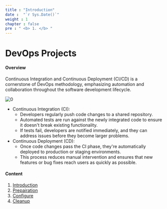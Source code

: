 ```yaml
---
title : "Introduction"
date :  "`r Sys.Date()`" 
weight : 1 
chapter : false
pre : " <b> 1. </b> "
---
```


# DevOps Projects 

#### Overview
Continuous Integration and Continuous Deployment (CI/CD) is a cornerstone of DevOps methodology, emphasizing automation and collaboration throughout the software development lifecycle.

![0](/cicd-ws/images/1/devops.png?featherlight=false&width=50pc)

- Continuous Integration (CI):
  - Developers regularly push code changes to a shared repository.
  - Automated tests are run against the newly integrated code to ensure it doesn't break existing functionality.
  - If tests fail, developers are notified immediately, and they can address issues before they become larger problems. 
- Continuous Deployment (CD):
  - Once code changes pass the CI phase, they're automatically deployed to production or staging environments.
  - This process reduces manual intervention and ensures that new features or bug fixes reach users as quickly as possible.

#### Content

1. [Introduction](/cicd-ws/1-intro/)
2. [Prepairation](/cicd-ws/2-prepair/)
3. [Configure](/cicd-ws/3-config/)
4. [Cleanup](/cicd-ws/4-cleanup/)